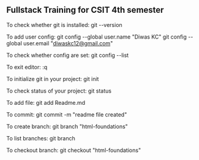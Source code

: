 ## Fullstack Training for CSIT 4th semester

To check whether git is installed: 
git --version

To add user config:
git config --global user.name "Diwas KC"
git config --global user.email "diwaskc12@gmail.com"

To check whether config are set:
git config --list

To exit editor:
:q

To initialize git in your project:
git init

To check status of your project:
git status

To add file:
git add Readme.md

To commit:
git commit -m "readme file created"


To create branch:
git branch "html-foundations"

To list branches:
git branch

To checkout branch:
git checkout "html-foundations"